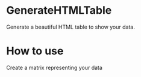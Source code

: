 GenerateHTMLTable
=================

Generate a beautiful HTML table to show your data. 


How to use
==========
Create a matrix representing your data
